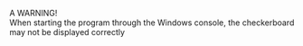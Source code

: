 A WARNING!\
When starting the program through the Windows console, the checkerboard may not be displayed correctly